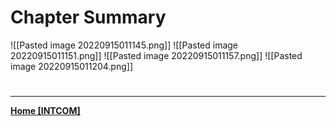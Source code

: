 # Chapter Summary
![[Pasted image 20220915011145.png]]
![[Pasted image 20220915011151.png]]
![[Pasted image 20220915011157.png]]
![[Pasted image 20220915011204.png]]


# 
---
**[Home [INTCOM]](INTCOM11.md)**